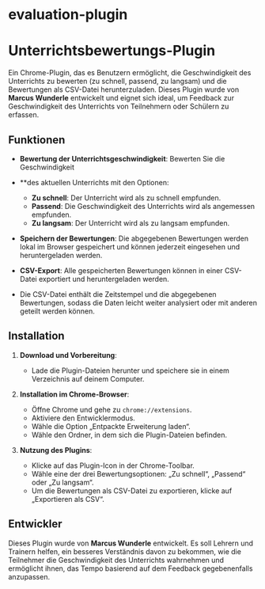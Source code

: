 # evaluation-plugin

# Unterrichtsbewertungs-Plugin

Ein Chrome-Plugin, das es Benutzern ermöglicht, die Geschwindigkeit des Unterrichts zu bewerten (zu schnell, passend, zu langsam) 
und die Bewertungen als CSV-Datei herunterzuladen. Dieses Plugin wurde von **Marcus Wunderle** entwickelt und eignet sich ideal, 
um Feedback zur Geschwindigkeit des Unterrichts von Teilnehmern oder Schülern zu erfassen.

## Funktionen

- **Bewertung der Unterrichtsgeschwindigkeit**: Bewerten Sie die Geschwindigkeit
- **des aktuellen Unterrichts mit den Optionen:
  - **Zu schnell**: Der Unterricht wird als zu schnell empfunden.
  - **Passend**: Die Geschwindigkeit des Unterrichts wird als angemessen empfunden.
  - **Zu langsam**: Der Unterricht wird als zu langsam empfunden.
  
- **Speichern der Bewertungen**: Die abgegebenen Bewertungen werden lokal im Browser gespeichert und können jederzeit eingesehen und heruntergeladen werden.

- **CSV-Export**: Alle gespeicherten Bewertungen können in einer CSV-Datei exportiert und heruntergeladen werden.
- Die CSV-Datei enthält die Zeitstempel und die abgegebenen Bewertungen, sodass die Daten leicht weiter analysiert oder mit anderen geteilt werden können.

## Installation

1. **Download und Vorbereitung**:
   - Lade die Plugin-Dateien herunter und speichere sie in einem Verzeichnis auf deinem Computer.
   
2. **Installation im Chrome-Browser**:
   - Öffne Chrome und gehe zu `chrome://extensions`.
   - Aktiviere den Entwicklermodus.
   - Wähle die Option „Entpackte Erweiterung laden“.
   - Wähle den Ordner, in dem sich die Plugin-Dateien befinden.
   
3. **Nutzung des Plugins**:
   - Klicke auf das Plugin-Icon in der Chrome-Toolbar.
   - Wähle eine der drei Bewertungsoptionen: „Zu schnell“, „Passend“ oder „Zu langsam“.
   - Um die Bewertungen als CSV-Datei zu exportieren, klicke auf „Exportieren als CSV“.

## Entwickler

Dieses Plugin wurde von **Marcus Wunderle** entwickelt. Es soll Lehrern und Trainern helfen, ein besseres Verständnis davon zu bekommen, 
wie die Teilnehmer die Geschwindigkeit des Unterrichts wahrnehmen und ermöglicht ihnen, das Tempo basierend auf dem Feedback gegebenenfalls anzupassen.
